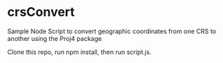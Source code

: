 # crsConvert
Sample Node Script to convert geographic coordinates from one CRS to another using the Proj4 package

Clone this repo, run npm install, then run script.js.  
